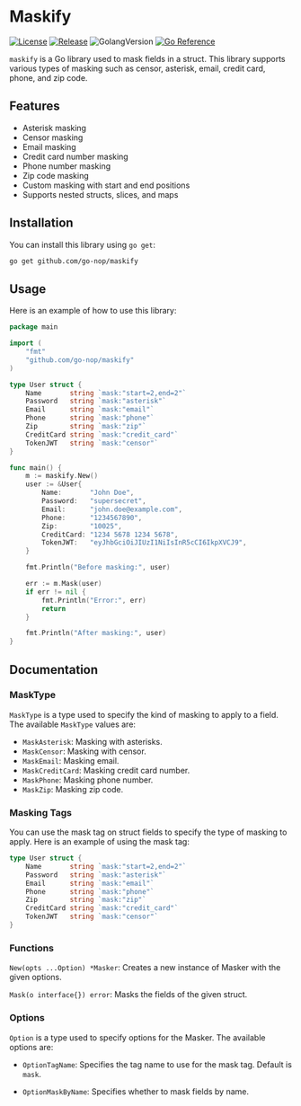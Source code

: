 
# Maskify
[![License](https://img.shields.io/github/license/mashape/apistatus.svg)](https://github.com/go-nop/maskify/blob/main/LICENSE)
[![Release](https://img.shields.io/github/v/release/go-nop/maskify)](https://github.com/go-nop/maskify/releases/latest)
![GolangVersion](https://img.shields.io/github/go-mod/go-version/go-nop/maskify)
[![Go Reference](https://pkg.go.dev/badge/github.com/go-nop/maskify.svg)](https://pkg.go.dev/github.com/go-nop/maskify)

`maskify` is a Go library used to mask fields in a struct. This library supports various types of masking such as censor, asterisk, email, credit card, phone, and zip code.

## Features

- Asterisk masking
- Censor masking
- Email masking
- Credit card number masking
- Phone number masking
- Zip code masking
- Custom masking with start and end positions
- Supports nested structs, slices, and maps

## Installation

You can install this library using `go get`:

```sh
go get github.com/go-nop/maskify
```

## Usage
Here is an example of how to use this library:

```go
package main

import (
    "fmt"
    "github.com/go-nop/maskify"
)

type User struct {
    Name       string `mask:"start=2,end=2"`
    Password   string `mask:"asterisk"`
    Email      string `mask:"email"`
    Phone      string `mask:"phone"`
    Zip        string `mask:"zip"`
    CreditCard string `mask:"credit_card"`
    TokenJWT   string `mask:"censor"`
}

func main() {
    m := maskify.New()
    user := &User{
        Name:       "John Doe",
        Password:   "supersecret",
        Email:      "john.doe@example.com",
        Phone:      "1234567890",
        Zip:        "10025",
        CreditCard: "1234 5678 1234 5678",
        TokenJWT:   "eyJhbGciOiJIUzI1NiIsInR5cCI6IkpXVCJ9",
    }

    fmt.Println("Before masking:", user)

    err := m.Mask(user)
    if err != nil {
        fmt.Println("Error:", err)
        return
    }

    fmt.Println("After masking:", user)
}
```

## Documentation
### MaskType
`MaskType` is a type used to specify the kind of masking to apply to a field. The available `MaskType` values are:

- `MaskAsterisk`: Masking with asterisks.
- `MaskCensor`: Masking with censor.
- `MaskEmail`: Masking email.
- `MaskCreditCard`: Masking credit card number.
- `MaskPhone`: Masking phone number.
- `MaskZip`: Masking zip code.

### Masking Tags
You can use the mask tag on struct fields to specify the type of masking to apply. Here is an example of using the mask tag:

```go
type User struct {
    Name       string `mask:"start=2,end=2"`
    Password   string `mask:"asterisk"`
    Email      string `mask:"email"`
    Phone      string `mask:"phone"`
    Zip        string `mask:"zip"`
    CreditCard string `mask:"credit_card"`
    TokenJWT   string `mask:"censor"`
}
```

### Functions
`New(opts ...Option) *Masker`: Creates a new instance of Masker with the given options.

`Mask(o interface{}) error`: Masks the fields of the given struct.

### Options
`Option` is a type used to specify options for the Masker. The available options are:

- `OptionTagName`: Specifies the tag name to use for the mask tag. Default is `mask`.

- `OptionMaskByName`: Specifies whether to mask fields by name.
